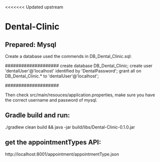 <<<<<<< Updated upstream
# Dental-Clinic

## Prepared: Mysql
Create a database used the commends in DB_Dental_Clinic.sql:

####################
create database DB_Dental_Clinic;
create user 'dentalUser'@'localhost' identified by 'DentalPassword';
grant all on DB_Dental_Clinic.* to 'dentalUser'@'localhost';

####################

Then check src/main/resouces/application.properties, make sure you have the correct username and password of mysql.

## Gradle build and run:

./gradlew clean build && java -jar build/libs/Dental-Clinic-0.1.0.jar


## get the appointmentTypes API: 
http://localhost:8001/appointment/appointmentType.json

